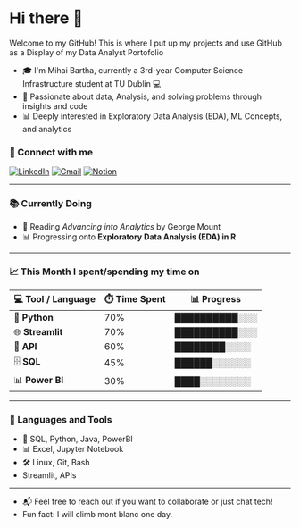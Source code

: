 # Hi there 👋

Welcome to my GitHub! This is where I put up my projects and use GitHub as a Display of my Data Analyst Portofolio

- 🎓 I'm Mihai Bartha, currently a 3rd-year Computer Science Infrastructure student at TU Dublin 💻  
- 📘 Passionate about data, Analysis, and solving problems through insights and code 
- 📊 Deeply interested in Exploratory Data Analysis (EDA), ML Concepts, and analytics  

### 🔗 Connect with me  
[![LinkedIn](https://img.shields.io/badge/-LinkedIn-blue?style=flat-square&logo=linkedin&logoColor=white)](https://www.linkedin.com/in/mihai-bartha-492018340)
[![Gmail](https://img.shields.io/badge/-Gmail-D14836?style=flat-square&logo=gmail&logoColor=white)](mailto:lucianmihaibartha@gmail.com)
[![Notion](https://img.shields.io/badge/-Notion-000000?style=flat-square&logo=notion&logoColor=white)](https://www.notion.so/Data-Analytics-Machine-Learning-1862b372e7d6809da19ec6a8a56f520e?source=copy_link)

---

### 📚 Currently Doing  
- 📖 Reading *Advancing into Analytics* by George Mount  
- 📊 Progressing onto **Exploratory Data Analysis (EDA) in R**

---

### 📈 This Month I spent/spending my time on

| 💻 Tool / Language | ⏱️ Time Spent | 📊 Progress       |
|--------------------|---------------|------------------|
| 🐍 **Python**      | 70%           | ██████████░░░     |
| 🌐 **Streamlit**   | 70%           | ██████████░░░     |
| 🔗 **API**         | 60%           | ████████░░░░      |
| 🗄️ **SQL**         | 45%           | ██████░░░░░░      |
| 📊 **Power BI**    | 30%           | ████░░░░░░░░      |



---

### 🔧 Languages and Tools  
- 💾 SQL, Python, Java, PowerBI  
- 📊 Excel, Jupyter Notebook  
- 🛠️ Linux, Git, Bash
- Streamlit, APIs

---

- 📬 Feel free to reach out if you want to collaborate or just chat tech!  
- Fun fact: I will climb mont blanc one day.  
